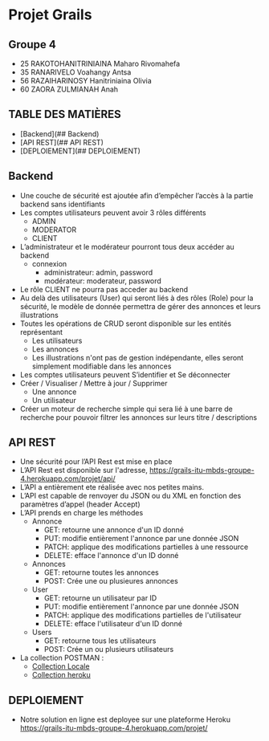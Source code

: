 # Projet Grails
## Groupe 4

- 25 RAKOTOHANITRINIAINA Maharo Rivomahefa
- 35 RANARIVELO Voahangy Antsa
- 56 RAZAIHARINOSY Hanitriniaina Olivia
- 60 ZAORA ZULMIANAH Anah
    
## TABLE DES MATIÈRES
- [Backend](## Backend)
- [API REST](## API REST)
- [DEPLOIEMENT](## DEPLOIEMENT)

## Backend
- Une couche de sécurité est ajoutée afin d’empêcher l’accès à la partie backend sans identifiants
- Les comptes utilisateurs peuvent avoir 3 rôles différents
    - ADMIN
    - MODERATOR
    - CLIENT
- L’administrateur et le modérateur pourront tous deux accéder au backend
    - connexion
        - administrateur: admin, password
        - modérateur: moderateur, password
- Le rôle CLIENT ne pourra pas acceder au backend
- Au delà des utilisateurs (User) qui seront liés à des rôles (Role) pour la sécurité, le modèle de donnée permettra de gérer des annonces  et leurs illustrations
- Toutes les opérations de CRUD seront disponible sur les entités représentant
    - Les utilisateurs
    - Les annonces
    - Les illustrations n'ont pas de gestion indépendante, elles seront simplement modifiable dans les annonces
- Les comptes utilisateurs peuvent S’identifier et Se déconnecter
- Créer / Visualiser / Mettre à jour / Supprimer
    - Une annonce
    - Un utilisateur
- Créer un moteur de recherche simple qui sera lié à une barre de recherche pour pouvoir filtrer les annonces sur leurs titre / descriptions

## API REST
- Une sécurité pour l’API Rest est mise en place
- L’API Rest est disponible sur l'adresse, https://grails-itu-mbds-groupe-4.herokuapp.com/projet/api/
- L’API a entièrement ete réalisée avec nos petites mains.
- L’API est capable de renvoyer du JSON ou du XML en fonction des paramètres d’appel (header Accept)
- L’API prends en charge les méthodes 
    - Annonce
        - GET: retourne une annonce d'un ID donné
        - PUT: modifie entièrement l'annonce par une donnée JSON
        - PATCH: applique des modifications partielles à une ressource
        - DELETE: efface l'annonce d'un ID donné
    - Annonces
        - GET: retourne toutes les annonces
        - POST: Crée une ou plusieures annonces
    - User
        - GET: retourne un utilisateur par ID
        - PUT: modifie entièrement l'annonce par une donnée JSON
        - PATCH: applique des modifications partielles de l'utilisateur
        - DELETE: efface l'utilisateur d'un ID donné
    - Users
        - GET: retourne tous les utilisateurs
        - POST: Crée un ou plusieurs utilisateurs
- La collection POSTMAN : 
    - [Collection Locale](https://gitlab.com/zulmianah/grails-itu-mbds-groupe-4/-/blob/master/postman/groupe%204%20local.postman_collection.json)
    - [Collection heroku](https://gitlab.com/zulmianah/grails-itu-mbds-groupe-4/-/blob/master/postman/groupe%204%20heroku.postman_collection.json)

## DEPLOIEMENT
- Notre solution en ligne est deployee sur une plateforme Heroku https://grails-itu-mbds-groupe-4.herokuapp.com/projet/

